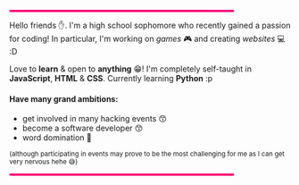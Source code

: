 
<hr style='width:80%;text-align:center;height:4px;border-radius:10px;background-color:rgb(255, 0, 119);'>
<p>Hello friends ✋. I'm a high school sophomore who recently gained a passion for coding! In particular, I'm working on <i>games</i> 🎮 and creating <i>websites</i> 💻 :D</p>
<p>Love to <b>learn</b> & open to <b>anything</b> 😁! I'm completely self-taught in <b>JavaScript</b>, <b>HTML</b> & <b>CSS</b>. Currently learning <b>Python</b> :p</p>
<h4>Have many grand ambitions:</h4>
<ul>
  <li>get involved in many hacking events 😙</li>
  <li>become a software developer 😙</li>
  <li>word domination 🙂</li>
</ul>
<sub>(although participating in events may prove to be the most challenging for me as I can get very nervous hehe 😅)</sub>
<hr style='width:80%;text-align:center;height:4px;border-radius:10px;background-color:rgb(255, 0, 119);'>

